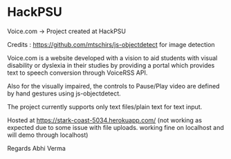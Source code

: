 # HackPSU
Voice.com -> Project created at HackPSU

Credits : https://github.com/mtschirs/js-objectdetect for image detection

Voice.com is a website developed with a vision to aid students with visual disability or dyslexia in their studies by providing a portal which provides text to speech conversion through VoiceRSS API.

Also for the visually impaired, the controls to Pause/Play video are defined by hand gestures using js-objectdetect.

The project currently supports only text files/plain text for text input.

Hosted at https://stark-coast-5034.herokuapp.com/   (not working as expected due to some issue with file uploads. working fine on localhost and will demo through localhost)


Regards
Abhi Verma

